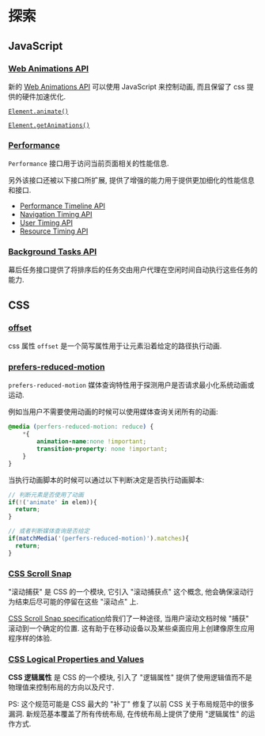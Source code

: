 # 探索

## JavaScript

### [Web Animations API](https://developer.mozilla.org/en-US/docs/Web/API/Web_Animations_API)

新的 [Web Animations API](https://developer.mozilla.org/en-US/docs/Web/API/Web_Animations_API) 可以使用 JavaScript 来控制动画, 而且保留了 css 提供的硬件加速优化.

[`Element.animate()`](https://developer.mozilla.org/en-US/docs/Web/API/Element/animate)

[`Element.getAnimations()`](https://developer.mozilla.org/en-US/docs/Web/API/Element/getAnimations)

### [Performance](https://developer.mozilla.org/en-US/docs/Web/API/Performance)

`Performance` 接口用于访问当前页面相关的性能信息.

另外该接口还被以下接口所扩展, 提供了增强的能力用于提供更加细化的性能信息和接口.

- [Performance Timeline API](https://developer.mozilla.org/en-US/docs/Web/API/Performance_Timeline)
- [Navigation Timing API](https://developer.mozilla.org/en-US/docs/Web/API/Navigation_timing_API)
- [User Timing API](https://developer.mozilla.org/en-US/docs/Web/API/User_Timing_API)
- [Resource Timing API](https://developer.mozilla.org/en-US/docs/Web/API/Resource_Timing_API)

### [Background Tasks API](https://developer.mozilla.org/en-US/docs/Web/API/Background_Tasks_API)

幕后任务接口提供了将排序后的任务交由用户代理在空闲时间自动执行这些任务的能力.

## CSS

### [offset](https://developer.mozilla.org/en-US/docs/Web/CSS/offset)

css 属性 `offset` 是一个简写属性用于让元素沿着给定的路径执行动画.

### [prefers-reduced-motion](https://developer.mozilla.org/en-US/docs/Web/CSS/@media/prefers-reduced-motion)

`prefers-reduced-motion` 媒体查询特性用于探测用户是否请求最小化系统动画或运动.

例如当用户不需要使用动画的时候可以使用媒体查询关闭所有的动画:

```css
@media (perfers-reduced-motion: reduce) {
    *{
        animation-name:none !important;
        transition-property: none !important;
    }
}
```

当执行动画脚本的时候可以通过以下判断决定是否执行动画脚本:

```javascript
// 判断元素是否使用了动画
if(!('animate' in elem)){
  return;
}

// 或者判断媒体查询是否给定
if(matchMedia('(perfers-reduced-motion)').matches){
  return;
}
```

### [CSS Scroll Snap](https://developer.mozilla.org/en-US/docs/Web/CSS/CSS_Scroll_Snap)

"滚动捕获" 是 CSS 的一个模块, 它引入 "滚动捕获点" 这个概念, 他会确保滚动行为结束后尽可能的停留在这些 "滚动点" 上.

[CSS Scroll Snap specification](https://drafts.csswg.org/css-scroll-snap-1/)给我们了一种途径, 当用户滚动文档时候 "捕获" 滚动到一个确定的位置. 这有助于在移动设备以及某些桌面应用上创建像原生应用程序样的体验.

### [CSS Logical Properties and Values](https://developer.mozilla.org/en-US/docs/Web/CSS/CSS_Logical_Properties)

**CSS 逻辑属性** 是 CSS 的一个模块, 引入了 "逻辑属性" 提供了使用逻辑值而不是物理值来控制布局的方向以及尺寸.

PS: 这个规范可能是 CSS 最大的 "补丁" 修复了以前 CSS 关于布局规范中的很多漏洞. 新规范基本覆盖了所有传统布局, 在传统布局上提供了使用 "逻辑属性" 的运作方式.